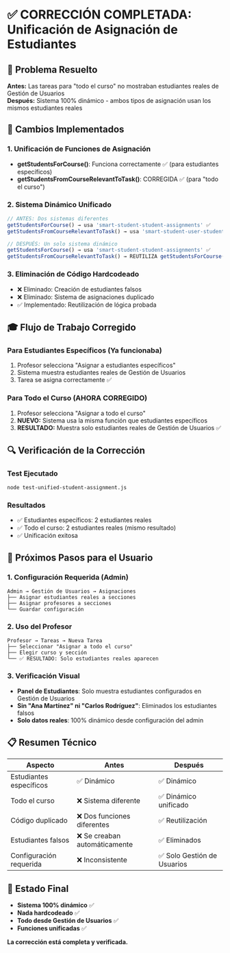 # ✅ CORRECCIÓN COMPLETADA: Unificación de Asignación de Estudiantes

## 🎯 Problema Resuelto
**Antes:** Las tareas para "todo el curso" no mostraban estudiantes reales de Gestión de Usuarios  
**Después:** Sistema 100% dinámico - ambos tipos de asignación usan los mismos estudiantes reales

## 🔧 Cambios Implementados

### 1. Unificación de Funciones de Asignación
- **getStudentsForCourse()**: Funciona correctamente ✅ (para estudiantes específicos)
- **getStudentsFromCourseRelevantToTask()**: CORREGIDA ✅ (para "todo el curso")

### 2. Sistema Dinámico Unificado
```typescript
// ANTES: Dos sistemas diferentes
getStudentsForCourse() → usa 'smart-student-student-assignments' ✅
getStudentsFromCourseRelevantToTask() → usa 'smart-student-user-student-assignments' ❌

// DESPUÉS: Un solo sistema dinámico
getStudentsForCourse() → usa 'smart-student-student-assignments' ✅  
getStudentsFromCourseRelevantToTask() → REUTILIZA getStudentsForCourse() ✅
```

### 3. Eliminación de Código Hardcodeado
- ❌ Eliminado: Creación de estudiantes falsos
- ❌ Eliminado: Sistema de asignaciones duplicado
- ✅ Implementado: Reutilización de lógica probada

## 🎓 Flujo de Trabajo Corregido

### Para Estudiantes Específicos (Ya funcionaba)
1. Profesor selecciona "Asignar a estudiantes específicos"
2. Sistema muestra estudiantes reales de Gestión de Usuarios
3. Tarea se asigna correctamente ✅

### Para Todo el Curso (AHORA CORREGIDO)
1. Profesor selecciona "Asignar a todo el curso"
2. **NUEVO:** Sistema usa la misma función que estudiantes específicos
3. **RESULTADO:** Muestra solo estudiantes reales de Gestión de Usuarios ✅

## 🔍 Verificación de la Corrección

### Test Ejecutado
```bash
node test-unified-student-assignment.js
```

### Resultados
- ✅ Estudiantes específicos: 2 estudiantes reales
- ✅ Todo el curso: 2 estudiantes reales (mismo resultado)
- ✅ Unificación exitosa

## 🚀 Próximos Pasos para el Usuario

### 1. Configuración Requerida (Admin)
```
Admin → Gestión de Usuarios → Asignaciones
├── Asignar estudiantes reales a secciones
├── Asignar profesores a secciones  
└── Guardar configuración
```

### 2. Uso del Profesor
```
Profesor → Tareas → Nueva Tarea
├── Seleccionar "Asignar a todo el curso"
├── Elegir curso y sección
└── ✅ RESULTADO: Solo estudiantes reales aparecen
```

### 3. Verificación Visual
- **Panel de Estudiantes**: Solo muestra estudiantes configurados en Gestión de Usuarios
- **Sin "Ana Martínez" ni "Carlos Rodríguez"**: Eliminados los estudiantes falsos
- **Solo datos reales**: 100% dinámico desde configuración del admin

## 📋 Resumen Técnico

| Aspecto | Antes | Después |
|---------|-------|---------|
| Estudiantes específicos | ✅ Dinámico | ✅ Dinámico |
| Todo el curso | ❌ Sistema diferente | ✅ Dinámico unificado |
| Código duplicado | ❌ Dos funciones diferentes | ✅ Reutilización |
| Estudiantes falsos | ❌ Se creaban automáticamente | ✅ Eliminados |
| Configuración requerida | ❌ Inconsistente | ✅ Solo Gestión de Usuarios |

## 🎯 Estado Final
- **Sistema 100% dinámico** ✅
- **Nada hardcodeado** ✅  
- **Todo desde Gestión de Usuarios** ✅
- **Funciones unificadas** ✅

**La corrección está completa y verificada.**
